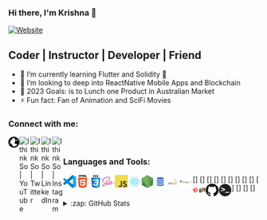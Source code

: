 ### Hi there, I'm Krishna 👋

[![Website](https://img.shields.io/website?label=krishnas.com.np&style=for-the-badge&url=https%3A%2F%2Fkrishnas.com.np)](https://krishnas.com.np)

## Coder | Instructor | Developer | Friend 

- 🌱 I’m currently learning Flutter and Solidity 🤣
- 👯 I’m looking to deep into ReactNative Mobile Apps and Blockchain
- 🥅 2023 Goals: is to Lunch one Product in Australian Market
- ⚡ Fun fact: Fan of Animation and SciFi Movies

### Connect with me:

[<img align="left" alt="krishnas.com.np" width="22px" src="https://raw.githubusercontent.com/iconic/open-iconic/master/svg/globe.svg" />][website]
[<img align="left" alt="IthinkSo | YouTube" width="22px" src="https://cdn.jsdelivr.net/npm/simple-icons@v3/icons/youtube.svg" />][youtube]
[<img align="left" alt="IthinkSo | Twitter" width="22px" src="https://cdn.jsdelivr.net/npm/simple-icons@v3/icons/twitter.svg" />][twitter]
[<img align="left" alt="IthinkSo | LinkedIn" width="22px" src="https://cdn.jsdelivr.net/npm/simple-icons@v3/icons/linkedin.svg" />][linkedin]
[<img align="left" alt="IthinkSo | Instagram" width="22px" src="https://cdn.jsdelivr.net/npm/simple-icons@v3/icons/instagram.svg" />][instagram]

<br />

### Languages and Tools:

[<img align="left" alt="Visual Studio Code" width="26px" src="https://raw.githubusercontent.com/github/explore/80688e429a7d4ef2fca1e82350fe8e3517d3494d/topics/visual-studio-code/visual-studio-code.png" />]
[<img align="left" alt="HTML5" width="26px" src="https://raw.githubusercontent.com/github/explore/80688e429a7d4ef2fca1e82350fe8e3517d3494d/topics/html/html.png" />]
[<img align="left" alt="CSS3" width="26px" src="https://raw.githubusercontent.com/github/explore/80688e429a7d4ef2fca1e82350fe8e3517d3494d/topics/css/css.png" />]
[<img align="left" alt="Sass" width="26px" src="https://raw.githubusercontent.com/github/explore/80688e429a7d4ef2fca1e82350fe8e3517d3494d/topics/sass/sass.png" />]
[<img align="left" alt="JavaScript" width="26px" src="https://raw.githubusercontent.com/github/explore/80688e429a7d4ef2fca1e82350fe8e3517d3494d/topics/javascript/javascript.png" />]
[<img align="left" alt="React" width="26px" src="https://raw.githubusercontent.com/github/explore/80688e429a7d4ef2fca1e82350fe8e3517d3494d/topics/react/react.png" />]
[<img align="left" alt="Node.js" width="26px" src="https://raw.githubusercontent.com/github/explore/80688e429a7d4ef2fca1e82350fe8e3517d3494d/topics/nodejs/nodejs.png" />]
[<img align="left" alt="SQL" width="26px" src="https://raw.githubusercontent.com/github/explore/80688e429a7d4ef2fca1e82350fe8e3517d3494d/topics/sql/sql.png" />]
[<img align="left" alt="MySQL" width="26px" src="https://raw.githubusercontent.com/github/explore/80688e429a7d4ef2fca1e82350fe8e3517d3494d/topics/mysql/mysql.png" />]
[<img align="left" alt="MongoDB" width="26px" src="https://raw.githubusercontent.com/github/explore/80688e429a7d4ef2fca1e82350fe8e3517d3494d/topics/mongodb/mongodb.png" />]
[<img align="left" alt="Git" width="26px" src="https://raw.githubusercontent.com/github/explore/80688e429a7d4ef2fca1e82350fe8e3517d3494d/topics/git/git.png" />]
[<img align="left" alt="GitHub" width="26px" src="https://raw.githubusercontent.com/github/explore/78df643247d429f6cc873026c0622819ad797942/topics/github/github.png" />]
[<img align="left" alt="Terminal" width="26px" src="https://raw.githubusercontent.com/github/explore/80688e429a7d4ef2fca1e82350fe8e3517d3494d/topics/terminal/terminal.png" />]


<details>
  <summary>:zap: GitHub Stats</summary>

 [![Krishna's GitHub stats](https://github-readme-stats.vercel.app/api?username=krixnaas)](https://github.com/krixnaas/github-readme-stats)


</details>

[website]: https://krishnas.com.np
[twitter]: https://twitter.com/krixnaas1
[youtube]: https://youtube.com/ch/ithinkso
[instagram]: https://instagram.com/krixnaaz
[linkedin]: https://linkedin.com/in/krixnaas
